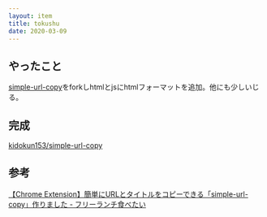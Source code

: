```yaml
---
layout: item
title: tokushu
date: 2020-03-09
---
```

## やったこと
[simple-url-copy](https://github.com/ikedaosushi/simple-url-copy)をforkしhtmlとjsにhtmlフォーマットを追加。他にも少しいじる。

## 完成
[kidokun153/simple-url-copy](https://github.com/kidokun153/simple-url-copy)

## 参考
[【Chrome Extension】簡単にURLとタイトルをコピーできる「simple-url-copy」作りました - フリーランチ食べたい](https://blog.ikedaosushi.com/entry/2019/02/25/012319)